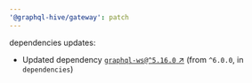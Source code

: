 ```yaml
---
'@graphql-hive/gateway': patch
---
```


dependencies updates: 

- Updated dependency [`graphql-ws@^5.16.0` ↗︎](https://www.npmjs.com/package/graphql-ws/v/5.16.0) (from `^6.0.0`, in `dependencies`)

